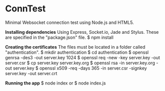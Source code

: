 ConnTest
========

Minimal Websocket connection test using Node.js and HTML5.

**Installing dependencies**
Using Express, Socket.io, Jade and Stylus. These are specified in the "package.json" file.
$ npm install

**Creating the certificates**
The files must be located in a folder called "authentication".
$ mkdir authentication
$ cd authentication
$ openssl genrsa -des3 -out server.key 1024
$ openssl req -new -key server.key -out server.csr
$ cp server.key server.key.org
$ openssl rsa -in server.key.org -out server.key
$ openssl x509 -req -days 365 -in server.csr -signkey server.key -out server.crt

**Running the app**
$ node index
  or
$ node index.js

